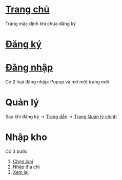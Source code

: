 # [Trang chủ](https://tuanrobo.github.io/lotteryrescue/build/index.html)
Trang mặc định khi chưa đăng ký
# [Đăng ký](https://tuanrobo.github.io/lotteryrescue/build/sign_up.html)
# [Đăng nhập](https://tuanrobo.github.io/lotteryrescue/build/sign_in.html)
Có 2 loại đăng nhập: Popup và mở một trang mới
# Quản lý
Sau khi đăng ký -> [Trang dẫn](https://tuanrobo.github.io/lotteryrescue/build/user-management-init.html) -> [Trang Quản lý chính](https://tuanrobo.github.io/lotteryrescue/build/user-management.html)
# Nhập kho
Có 3 bước
1. [Chọn loại](https://tuanrobo.github.io/lotteryrescue/build/create_new_post-step_1.html)
2. [Nhập địa chỉ](https://tuanrobo.github.io/lotteryrescue/build/create_new_post-step_2.html)
3. [Xem lại](https://tuanrobo.github.io/lotteryrescue/build/create_new_post-step_3.html)